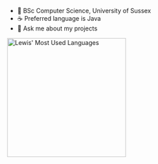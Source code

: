 - 🌱 BSc Computer Science, University of Sussex
- ☕ Preferred language is Java
- 💬 Ask me about my projects

<a>
  <img align="center" height=275 src="https://github-readme-stats.vercel.app/api/top-langs/?username=LewisRye&layout=compact&hide_border=true&theme=merko" alt="Lewis' Most Used Languages" />
</a>

